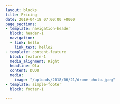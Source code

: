 ```yaml
---
layout: blocks
title: Pricing
date: 2019-04-18 07:00:00 +0000
page_sections:
- template: navigation-header
  block: header-1
  navigation:
  - link: hello
    link_text: hello2
- template: content-feature
  block: feature-1
  media_alignment: Right
  headline: Ola
  content: DUDU
  media:
    image: "/uploads/2018/06/21/drone-photo.jpeg"
- template: simple-footer
  block: footer-1

---
```

